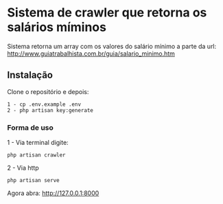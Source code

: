 # Sistema de crawler que retorna os salários míminos

Sistema retorna um array com os valores do salário mínimo a parte da url: http://www.guiatrabalhista.com.br/guia/salario_minimo.htm

## Instalação

Clone o repositório e depois:

```shell
1 - cp .env.example .env
2 - php artisan key:generate 
```

### Forma de uso

1 - Via terminal digite:

```shell
php artisan crawler
```

2 - Via http

```
php artisan serve
```

Agora abra: http://127.0.0.1:8000
